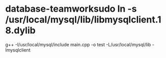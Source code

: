 # database-teamworksudo ln -s /usr/local/mysql/lib/libmysqlclient.18.dylib
g++ -I/usr/local/mysql/include main.cpp -o test -L/usr/local/mysql/lib -lmysqlclient
